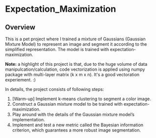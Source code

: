 # Expectation_Maximization

## Overview
This is a pet project where I trained a mixture of Gaussians (Gaussian Mixture Model) to represent an image and segment it according to the simplified representation. The model is trained with expectation-maximization.

**Note:** a highlight of this project is that, due to the huge volume of data manipulcation/calculation, code vectorization is applied using numpy package with multi-layer matrix (k x m x n). It's a good vectoration experiement. :) 

In details, the project consists of following steps: 
1. [Warm-up] Implement k-means clustering to segment a color image.
2. Construct a Gaussian mixture model to be trained with expectation-maximization.
3. Play around with the details of the Gaussian mixture model’s implementation.
4. Implement and test a new metric called the Bayesian information criterion, which guarantees a more robust image segmentation.
